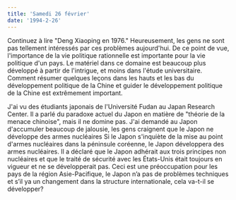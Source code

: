```yaml
---
title: 'Samedi 26 février'
date: '1994-2-26'
---
```

Continuez à lire "Deng Xiaoping en 1976." Heureusement, les gens ne sont pas tellement intéressés par ces problèmes aujourd'hui. De ce point de vue, l'importance de la vie politique rationnelle est importante pour la vie politique d'un pays. Le matériel dans ce domaine est beaucoup plus développé à partir de l'intrigue, et moins dans l'étude universitaire. Comment résumer quelques leçons dans les hauts et les bas du développement politique de la Chine et guider le développement politique de la Chine est extrêmement important.

J'ai vu des étudiants japonais de l'Université Fudan au Japan Research Center. Il a parlé du paradoxe actuel du Japon en matière de "théorie de la menace chinoise", mais il ne domine pas. J'ai demandé au Japon d'accumuler beaucoup de jalousie, les gens craignent que le Japon ne développe des armes nucléaires Si le Japon s'inquiète de la mise au point d'armes nucléaires dans la péninsule coréenne, le Japon développera des armes nucléaires. Il a déclaré que le Japon adhérait aux trois principes non nucléaires et que le traité de sécurité avec les États-Unis était toujours en vigueur et ne se développerait pas. Ceci est une préoccupation pour les pays de la région Asie-Pacifique, le Japon n’a pas de problèmes techniques et s’il ya un changement dans la structure internationale, cela va-t-il se développer?